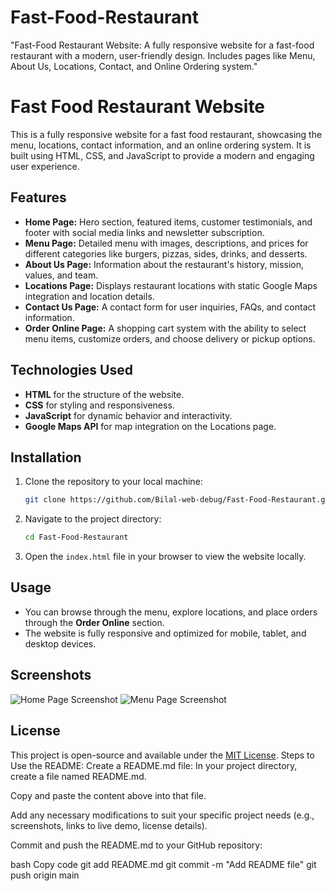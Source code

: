 # Fast-Food-Restaurant
"Fast-Food Restaurant Website: A fully responsive website for a fast-food restaurant with a modern, user-friendly design. Includes pages like Menu, About Us, Locations, Contact, and Online Ordering system."

# Fast Food Restaurant Website

This is a fully responsive website for a fast food restaurant, showcasing the menu, locations, contact information, and an online ordering system. It is built using HTML, CSS, and JavaScript to provide a modern and engaging user experience.

## Features

- **Home Page:** Hero section, featured items, customer testimonials, and footer with social media links and newsletter subscription.
- **Menu Page:** Detailed menu with images, descriptions, and prices for different categories like burgers, pizzas, sides, drinks, and desserts.
- **About Us Page:** Information about the restaurant's history, mission, values, and team.
- **Locations Page:** Displays restaurant locations with static Google Maps integration and location details.
- **Contact Us Page:** A contact form for user inquiries, FAQs, and contact information.
- **Order Online Page:** A shopping cart system with the ability to select menu items, customize orders, and choose delivery or pickup options.

## Technologies Used

- **HTML** for the structure of the website.
- **CSS** for styling and responsiveness.
- **JavaScript** for dynamic behavior and interactivity.
- **Google Maps API** for map integration on the Locations page.

## Installation

1. Clone the repository to your local machine:
    ```bash
    git clone https://github.com/Bilal-web-debug/Fast-Food-Restaurant.git
    ```

2. Navigate to the project directory:
    ```bash
    cd Fast-Food-Restaurant
    ```

3. Open the `index.html` file in your browser to view the website locally.

## Usage

- You can browse through the menu, explore locations, and place orders through the **Order Online** section.
- The website is fully responsive and optimized for mobile, tablet, and desktop devices.

## Screenshots

![Home Page Screenshot](screenshots/home.png)
![Menu Page Screenshot](screenshots/menu.png)

## License

This project is open-source and available under the [MIT License](LICENSE).
Steps to Use the README:
Create a README.md file: In your project directory, create a file named README.md.

Copy and paste the content above into that file.

Add any necessary modifications to suit your specific project needs (e.g., screenshots, links to live demo, license details).

Commit and push the README.md to your GitHub repository:

bash
Copy code
git add README.md
git commit -m "Add README file"
git push origin main
